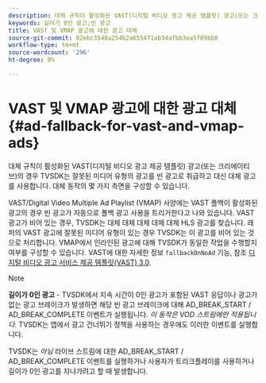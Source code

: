 ```yaml
---
description: 대체 규칙이 활성화된 VAST(디지털 비디오 광고 제공 템플릿) 광고(또는 크리에이티브)의 경우 TVSDK는 잘못된 미디어 유형의 광고를 빈 광고로 취급하고 대신 대체 광고를 사용합니다. 대체 동작의 몇 가지 측면을 구성할 수 있습니다.
keywords: 길이가 0인 광고;빈 광고
title: VAST 및 VMAP 광고에 대한 광고 대체
source-git-commit: 02ebc3548a254b2a6554f1ab34afbb3ea5f09bb8
workflow-type: tm+mt
source-wordcount: '296'
ht-degree: 0%

---
```


# VAST 및 VMAP 광고에 대한 광고 대체 {#ad-fallback-for-vast-and-vmap-ads}

대체 규칙이 활성화된 VAST(디지털 비디오 광고 제공 템플릿) 광고(또는 크리에이티브)의 경우 TVSDK는 잘못된 미디어 유형의 광고를 빈 광고로 취급하고 대신 대체 광고를 사용합니다. 대체 동작의 몇 가지 측면을 구성할 수 있습니다.

VAST/Digital Video Multiple Ad Playlist (VMAP) 사양에는 VAST 폴백이 활성화된 광고의 경우 빈 광고가 자동으로 폴백 광고 사용을 트리거한다고 나와 있습니다. VAST 광고가 비어 있는 경우, TVSDK는 대체 대체 대체 대체 대체 HLS 광고를 찾습니다. 래퍼의 VAST 광고에 잘못된 미디어 유형이 있는 경우 TVSDK는 이 광고를 비어 있는 것으로 처리합니다. VMAP에서 인라인된 광고에 대해 TVSDK가 동일한 작업을 수행할지 여부를 구성할 수 있습니다. VAST에 대한 자세한 정보 `fallbackOnNoAd` 기능, 참조 [디지털 비디오 광고 서비스 제공 템플릿(VAST) 3.0](https://www.iab.net/guidelines/508676/digitalvideo/vsuite/vast).

>[!NOTE]
>
>**길이가 0인 광고** - TVSDK에서 지속 시간이 0인 광고가 포함된 VAST 응답이나 광고가 없는 광고 브레이크가 발생하면 해당 빈 광고 브레이크에 대해 AD_BREAK_START / AD_BREAK_COMPLETE 이벤트가 실행됩니다. *이 동작은 VOD 스트림에만 적용됩니다.* TVSDK는 앱에서 광고 건너뛰기 정책을 사용하는 경우에도 이러한 이벤트를 실행합니다.
>
>TVSDK는 *아님* 라이브 스트림에 대한 AD_BREAK_START / AD_BREAK_COMPLETE 이벤트를 실행하거나 사용자가 트리크플레이를 사용하거나 길이가 0인 광고를 지나가려고 할 때 발생합니다.
